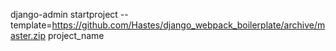 django-admin startproject --template=https://github.com/Hastes/django_webpack_boilerplate/archive/master.zip project_name
